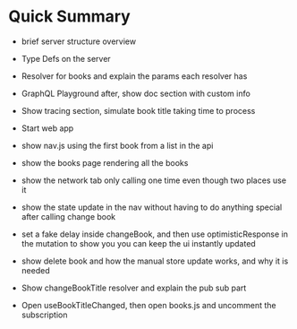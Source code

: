 # Quick Summary

- brief server structure overview
- Type Defs on the server
- Resolver for books and explain the params each resolver has
- GraphQL Playground after, show doc section with custom info
- Show tracing section, simulate book title taking time to process

- Start web app
- show nav.js using the first book from a list in the api
- show the books page rendering all the books
- show the network tab only calling one time even though two places use it
- show the state update in the nav without having to do anything special after calling change book

- set a fake delay inside changeBook, and then use optimisticResponse in the mutation to show you you can keep the ui instantly updated
- show delete book and how the manual store update works, and why it is needed
- Show changeBookTitle resolver and explain the pub sub part
- Open useBookTitleChanged, then open books.js and uncomment the subscription